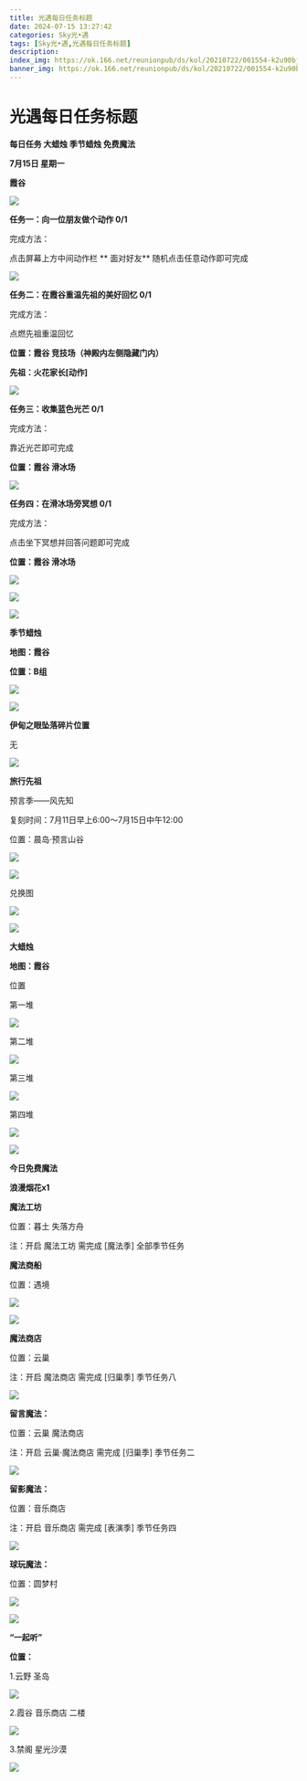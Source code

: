 ```yaml
---
title: 光遇每日任务标题
date: 2024-07-15 13:27:42
categories: Sky光•遇
tags: [Sky光•遇,光遇每日任务标题]
description: 
index_img: https://ok.166.net/reunionpub/ds/kol/20210722/001554-k2u90bj7ay.png?imageView&thumbnail=600x0&type=jpg
banner_img: https://ok.166.net/reunionpub/ds/kol/20210722/001554-k2u90bj7ay.png?imageView&thumbnail=600x0&type=jpg
---
```

# 光遇每日任务标题
**每日任务 大蜡烛 季节蜡烛 免费魔法**

 **7月15日 星期一**

 **﻿霞谷**

![](https://img.166.net/reunionpub/ds/kol_server/20240715/001215-0ukt2re7i9.jpg)

 **任务一：向一位朋友做个动作 0/1**

完成方法：

点击屏幕上方中间动作栏 **  面对好友** 随机点击任意动作即可完成

![](https://img.166.net/reunionpub/ds/kol_server/20240715/000303-34bdyku9lp.jpeg)

 **任务二：在霞谷重温先祖的美好回忆 0/1**

完成方法：

点燃先祖重温回忆

 **位置：霞谷 竞技场（神殿内左侧隐藏门内）**

 **先祖：火花家长[动作]**

![](https://img.166.net/reunionpub/ds/kol_server/20240715/000351-85smh2sb0f.jpeg)

 **任务三：收集蓝色光芒 0/1**

完成方法：

靠近光芒即可完成

 **位置：霞谷 滑冰场**

![](https://img.166.net/reunionpub/ds/kol_server/20240715/000429-4umv6z20ss.jpeg)

 **任务四：在滑冰场旁冥想 0/1**

完成方法：

点击坐下冥想并回答问题即可完成

 **位置：霞谷 滑冰场**

![](https://img.166.net/reunionpub/ds/kol_server/20240715/000509-4uhw8gcy0r.jpeg)

![](https://img.166.net/reunionpub/ds/kol_server/20240715/000516-0f2tegvbyp.jpeg)

 **![](https://img.166.net/reunionpub/ds/kol/20240127/072230-kr6zdftygs.png)**

 **季节蜡烛**

 **地图：霞谷**

 **位置：B组**

![](https://img.166.net/reunionpub/ds/kol_server/20240714/234711-d30z97u1m4.jpg)

![](https://img.166.net/reunionpub/ds/kol/20240127/072300-y4gsrkwvcm.png)

 **伊甸之眼坠落碎片位置**

无

![](https://img.166.net/reunionpub/ds/kol/20240127/072300-y4gsrkwvcm.png)

 **旅行先祖**

预言季——风先知

复刻时间：7月11日早上6:00～7月15日中午12:00

位置：晨岛·预言山谷

![](https://img.166.net/reunionpub/ds/kol_server/20240711/231647-2fslr95nap.jpeg)

![](https://img.166.net/reunionpub/ds/kol_server/20240711/231621-3k4sm69bri.jpeg)

兑换图

![](https://img.166.net/reunionpub/ds/kol_server/20240711/231639-gtnj8shcp5.jpg)

![](https://img.166.net/reunionpub/ds/kol/20240127/072300-y4gsrkwvcm.png)

 **大蜡烛**

 **地图：霞谷**

位置

第一堆

![](https://img.166.net/reunionpub/ds/kol_server/20240714/235336-0pqljtmvr8.jpg)

第二堆

![](https://img.166.net/reunionpub/ds/kol_server/20240714/235342-6ypewr0st5.jpg)

第三堆

![](https://img.166.net/reunionpub/ds/kol_server/20240714/235352-dq8u9kgmnp.jpg)

第四堆

![](https://img.166.net/reunionpub/ds/kol_server/20240714/235408-ycvt7hew94.jpg)

 **![](https://img.166.net/reunionpub/ds/kol/20231014/004048-gyt2imp830.png)**

 **今日免费魔法**

 **浪漫烟花x1**

 **魔法工坊**

位置：暮土 失落方舟

注：开启 魔法工坊 需完成 [魔法季] 全部季节任务

 **魔法商船**

位置：遇境

 **![](https://img.166.net/reunionpub/ds/kol/20231014/004605-qmuiowanf4.png)**

![](https://img.166.net/reunionpub/ds/kol_server/20240714/235316-zk5i6oejha.jpg)

 **魔法商店**

位置：云巢

注：开启 魔法商店 需完成 [归巢季] 季节任务八

![](https://img.166.net/reunionpub/ds/kol_server/20240714/235306-v1siumw9k6.jpg)

 **留言魔法：**

位置：云巢 魔法商店

注：开启 云巢·魔法商店 需完成 [归巢季] 季节任务二

![](https://img.166.net/reunionpub/ds/kol/20240104/233540-rs5n8klws2.jpg)

 **留影魔法：**

位置：音乐商店

注：开启 音乐商店 需完成 [表演季] 季节任务四

![](https://img.166.net/reunionpub/ds/kol/20240428/232643-hrkcnvb1jq.jpeg)

 **球玩魔法：**

位置：圆梦村

 **![](https://img.166.net/reunionpub/ds/kol/20231014/005022-4hnlvzm7iu.png)**

 **![](https://img.166.net/reunionpub/ds/kol/20231220/070757-w9oeg612sl.png)**

 **“一起听”**

 **位置：**

1.云野 圣岛

**![](https://img.166.net/reunionpub/ds/kol/20231220/071109-so6aef3jyr.jpeg)**

2.霞谷 音乐商店 二楼

**![](https://img.166.net/reunionpub/ds/kol/20231220/071120-naym3f5u4g.jpeg)**

3.禁阁 星光沙漠

 **![](https://img.166.net/reunionpub/ds/kol/20231220/071136-p6b05krfu4.png)**

